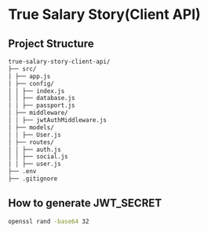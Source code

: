 # True Salary Story(Client API)

## Project Structure

```markdown
true-salary-story-client-api/
├── src/
│ ├── app.js
│ ├── config/
│ │ ├── index.js
│ │ ├── database.js
│ │ ├── passport.js
│ ├── middleware/
│ │ ├── jwtAuthMiddleware.js
│ ├── models/
│ │ ├── User.js
│ ├── routes/
│ │ ├── auth.js
│ │ ├── social.js
│ │ ├── user.js
├── .env
├── .gitignore
```

## How to generate JWT_SECRET

```bash
openssl rand -base64 32
```
